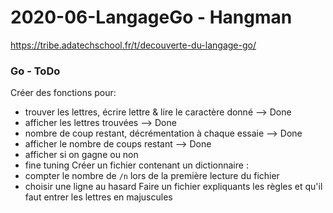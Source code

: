# 2020-06-LangageGo - Hangman

https://tribe.adatechschool.fr/t/decouverte-du-langage-go/

### Go - ToDo
Créer des fonctions pour:
- trouver les lettres, écrire lettre & lire le caractère donné --> Done
- afficher les lettres trouvées --> Done
- nombre de coup restant, décrémentation à chaque essaie --> Done
- afficher le nombre de coups restant --> Done
- afficher si on gagne ou non
- fine tuning
Créer un fichier contenant un dictionnaire :
- compter le nombre de `/n` lors de la première lecture du fichier
- choisir une ligne au hasard
Faire un fichier expliquants les règles et qu'il faut entrer les lettres en majuscules
